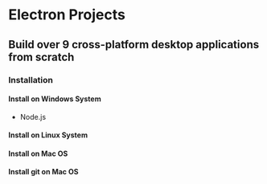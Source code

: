 # Electron Projects

## Build over 9 cross-platform desktop applications from scratch

### Installation

#### Install on Windows System

- Node.js

#### Install on Linux System

#### Install on Mac OS


#### Install git on Mac OS
